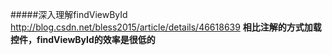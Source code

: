 #####深入理解findViewById
http://blog.csdn.net/bless2015/article/details/46618639
**相比注解的方式加载控件，findViewById的效率是很低的**